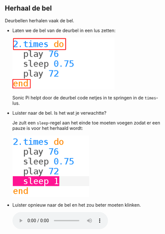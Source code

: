 ## Herhaal de bel

Deurbellen herhalen vaak de bel.

+ Laten we de bel van de deurbel in een lus zetten:
    
    ![schermafbeelding](images/tune-times.png)
    
    Sonic Pi helpt door de deurbel code netjes in te springen in de `times`-lus.

+ Luister naar de bel. Is het wat je verwachtte?
    
    Je zult een `sleep`-regel aan het einde toe moeten voegen zodat er een pauze is voor het herhaald wordt:
    
    ![schermafbeelding](images/tune-sleep2.png)

+ Luister opnieuw naar de bel en het zou beter moeten klinken.
    
    <div id="audio-preview" class="pdf-hidden">
    <audio controls preload> 
      <source src="resources/doorbell-2.mp3" type="audio/mpeg"> 
    Je browser ondersteunt het element <code>audio</code> niet. 
    </audio>
    </div>